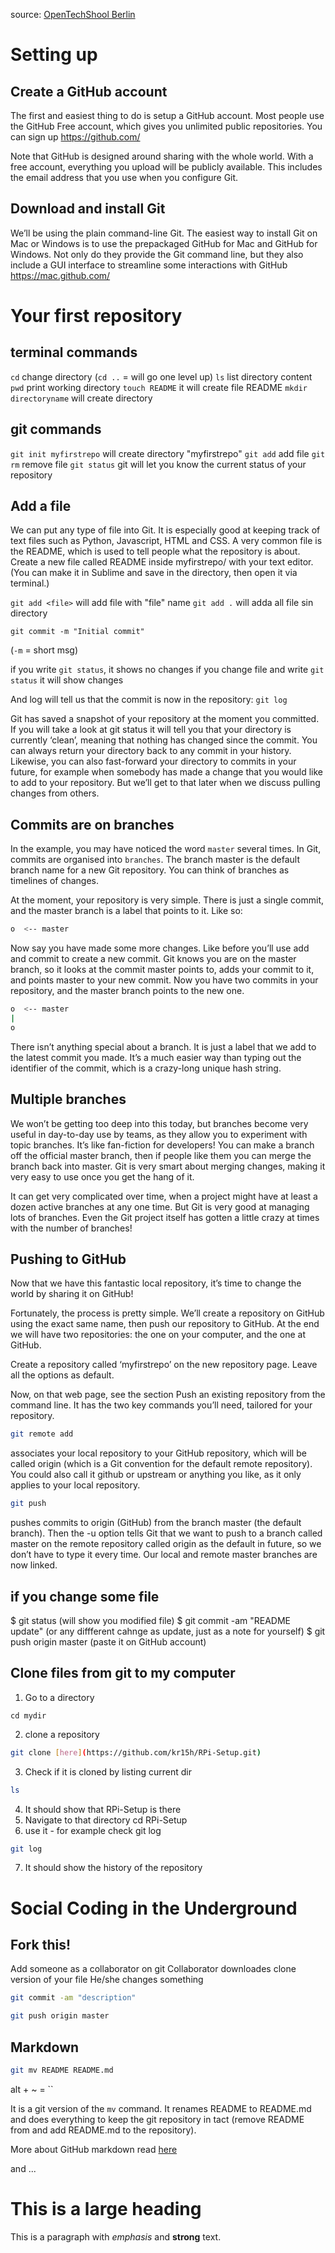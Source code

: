 source: [OpenTechShool Berlin](http://opentechschool.github.io/social-coding/)

Setting up
==========

Create a GitHub account
-----------------------

The first and easiest thing to do is setup a GitHub account. Most people use the GitHub Free account, which gives you unlimited public repositories. You can sign up https://github.com/

Note that GitHub is designed around sharing with the whole world. With a free account, everything you upload will be publicly available. This includes the email address that you use when you configure Git.

Download and install Git
------------------------

We’ll be using the plain command-line Git. The easiest way to install Git on Mac or Windows is to use the prepackaged GitHub for Mac and GitHub for Windows. Not only do they provide the Git command line, but they also include a GUI interface to streamline some interactions with GitHub https://mac.github.com/

Your first repository
=====================

terminal commands
-----------------

`cd` change directory (`cd ..` = will go one level up)
`ls` list directory content
`pwd` print working directory
`touch README` it will create file README
`mkdir directoryname` will create directory

git commands
------------

`git init myfirstrepo` will create directory "myfirstrepo"
`git add` add file
`git rm` remove file
`git status` git will let you know the current status of your repository

Add a file
----------

We can put any type of file into Git. It is especially good at keeping track of text files such as Python, Javascript, HTML and CSS. A very common file is the README, which is used to tell people what the repository is about. Create a new file called README inside myfirstrepo/ with your text editor. (You can make it in Sublime and save in the directory, then open it via terminal.)

`git add <file>` will add file with "file" name
`git add .` will adda all file sin directory

```
git commit -m "Initial commit" 
```

(`-m` = short msg)

if you write `git status`, it shows no changes
if you change file and write `git status` it will show changes

And log will tell us that the commit is now in the repository:
`git log`

Git has saved a snapshot of your repository at the moment you committed. If you will take a look at git status it will tell you that your directory is currently ‘clean’, meaning that nothing has changed since the commit. You can always return your directory back to any commit in your history. Likewise, you can also fast-forward your directory to commits in your future, for example when somebody has made a change that you would like to add to your repository. But we’ll get to that later when we discuss pulling changes from others.

Commits are on branches
-----------------------

In the example, you may have noticed the word `master` several times. In Git, commits are organised into `branches`. The branch master is the default branch name for a new Git repository. You can think of branches as timelines of changes.

At the moment, your repository is very simple. There is just a single commit, and the master branch is a label that points to it. Like so:

```bash
o  <-- master
```

Now say you have made some more changes. Like before you’ll use add and commit to create a new commit. Git knows you are on the master branch, so it looks at the commit master points to, adds your commit to it, and points master to your new commit. Now you have two commits in your repository, and the master branch points to the new one.

```bash
o  <-- master
|
o
```

There isn’t anything special about a branch. It is just a label that we add to the latest commit you made. It’s a much easier way than typing out the identifier of the commit, which is a crazy-long unique hash string.

Multiple branches
-----------------

We won’t be getting too deep into this today, but branches become very useful in day-to-day use by teams, as they allow you to experiment with topic branches. It’s like fan-fiction for developers! You can make a branch off the official master branch, then if people like them you can merge the branch back into master. Git is very smart about merging changes, making it very easy to use once you get the hang of it.

It can get very complicated over time, when a project might have at least a dozen active branches at any one time. But Git is very good at managing lots of branches. Even the Git project itself has gotten a little crazy at times with the number of branches!

Pushing to GitHub
-----------------

Now that we have this fantastic local repository, it’s time to change the world by sharing it on GitHub!

Fortunately, the process is pretty simple. We’ll create a repository on GitHub using the exact same name, then push our repository to GitHub. At the end we will have two repositories: the one on your computer, and the one at GitHub.

Create a repository called ‘myfirstrepo’ on the new repository page. Leave all the options as default.

Now, on that web page, see the section Push an existing repository from the command line. It has the two key commands you’ll need, tailored for your repository.

```bash
git remote add 
```
associates your local repository to your GitHub repository, which will be called origin (which is a Git convention for the default remote repository). You could also call it github or upstream or anything you like, as it only applies to your local repository.

```bash
git push 
```
pushes commits to origin (GitHub) from the branch master (the default branch). Then the -u option tells Git that we want to push to a branch called master on the remote repository called origin as the default in future, so we don’t have to type it every time. Our local and remote master branches are now linked.

if you change some file
-----------------------

$ git status (will show you modified file)
$ git commit -am "README update" (or any diffferent cahnge as update, just as a note for yourself)
$ git push origin master (paste it on GitHub account)

Clone files from git to my computer
-----------------------------------

1. Go to a directory
```
cd mydir
```
2. clone a repository
```bash
git clone [here](https://github.com/kr15h/RPi-Setup.git)
```
3. Check if it is cloned by listing current dir
```bash
ls
```
4. It should show that RPi-Setup is there
5. Navigate to that directory
cd RPi-Setup
6. use it - for example check git log
```bash
git log
```
7. It should show the history of the repository

Social Coding in the Underground
================================

Fork this!
----------

Add someone as a collaborator on git
Collaborator downloades clone version of your file
He/she changes something
```bash
git commit -am "description"
```
```bash
git push origin master
```

Markdown
--------

```bash
git mv README README.md
```

alt + ~ = ``

It is a git version of the `mv` command. It renames README to README.md and does everything to keep the git repository in tact (remove README from and add README.md to the repository).

More about GitHub markdown read [here](https://github.com/schprc/python-basics-files.git)

and ...

# This is a large heading

This is a paragraph with *emphasis* and **strong** text.

